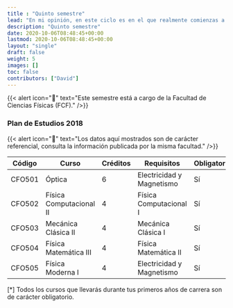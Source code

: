 ```yaml
---
title : "Quinto semestre"
lead: "En mi opinión, en este ciclo es en el que realmente comienzas a entrar un poco a la física. Las asignaturas anteriores te han preparado para este momento."
description: "Quinto semestre"
date: 2020-10-06T08:48:45+00:00
lastmod: 2020-10-06T08:48:45+00:00
layout: "single"
draft: false
weight: 5
images: []
toc: false
contributors: ["David"]
---
```


{{< alert icon="🚨" text="Este semestre está a cargo de la Facultad de Ciencias Físicas (FCF)." />}}

### Plan de Estudios 2018

{{< alert icon="🚨" text="Los datos aquí mostrados son de carácter referencial, consulta la información publicada por la misma facultad." />}}

| Código | Curso                   | Créditos | Requisitos                | Obligatorio* |
| ------ | ----------------------- | -------- | ------------------------- | ------------ |
| CFO501 | Óptica                  | 6        | Electricidad y Magnetismo | Sí           |
| CFO502 | Física Computacional II | 4        | Física Computacional I    | Sí           |
| CFO503 | Mecánica Clásica II     | 4        | Mecánica Clásica I        | Sí           |
| CFO504 | Física Matemática III   | 4        | Física Matemática II      | Sí           |
| CFO505 | Física Moderna I        | 4        | Electricidad y Magnetismo | Sí           |

[*] Todos los cursos que llevarás durante tus primeros años de carrera son de carácter obligatorio.
